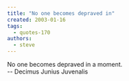 ```yaml
---
title: "No one becomes depraved in"
created: 2003-01-16
tags: 
  - quotes-170
authors: 
  - steve
---
```


No one becomes depraved in a moment.  
\-- Decimus Junius Juvenalis
